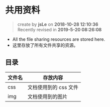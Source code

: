 # 共用资料

> create by **jsLe** on **2018-10-28 12:10:36**  
> Recently revised in **2019-5-20 08:26:08**

- All the file sharing resources are stored here.
- 这里存放了所有文件共享的资源。

## 目录

| 文件名 | 存放内容              |
| ------ | --------------------- |
| css    | 文档使用到的 css 文件 |
| img    | 文档使用到的图片      |
